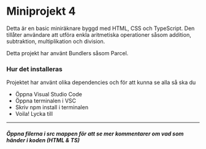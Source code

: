 # Miniprojekt 4

Detta är en basic miniräknare byggd med HTML, CSS och TypeScript. Den tillåter användare att utföra enkla aritmetiska operationer såsom addition, subtraktion, multiplikation och division.

Detta projekt har använt Bundlers såsom Parcel.

### Hur det installeras

Projektet har använt olika dependencies och för att kunna se alla så ska du 
* Öppna Visual Studio Code 
* Öppna terminalen i VSC
* Skriv npm install i terminalen
* Voila! Lycka till

--- 

##### Öppna filerna i src mappen för att se mer kommentarer om vad som händer i koden (HTML & TS)